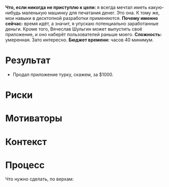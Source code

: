 **Что, если никогда не приступлю к цели:** я всегда мечтал иметь какую-нибудь маленькую машинку для печатания денег. Это она. К тому же, мои навыки в десктопной разработки применяются.
**Почему именно сейчас:** время идёт, а значит, я упускаю потенциально заработанные деньги. Кроме того, Вячеслав Шульгин может выпустить своё приложение, и оно наберёт пользователей раньше моего.
**Сложность:** умеренная. Зато интересно.
**Бюджет времени:** часов 40 минимум.
  
# Результат
- Продал приложение турку, скажем, за $1000.
# Риски
# Мотиваторы
# Контекст
# Процесс
Что нужно сделать, по верхам: